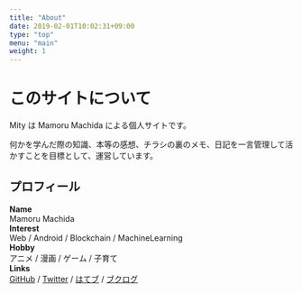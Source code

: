 ```yaml
---
title: "About"
date: 2019-02-01T10:02:31+09:00
type: "top"
menu: "main"
weight: 1
---
```


# このサイトについて

Mity は Mamoru Machida による個人サイトです。

何かを学んだ際の知識、本等の感想、チラシの裏のメモ、日記を一言管理して活かすことを目標として、運営しています。

## プロフィール

**Name**  
Mamoru Machida  
**Interest**  
Web / Android / Blockchain / MachineLearning  
**Hobby**  
アニメ / 漫画 / ゲーム / 子育て  
**Links**  
[GitHub](https://github.com/MamoruMachida) / [Twitter](https://twitter.com/mcho71) / [はてブ](https://b.hatena.ne.jp/machida-city7110/) / [ブクログ](https://booklog.jp/users/machi0701)
